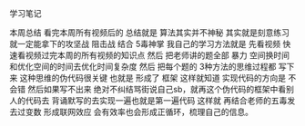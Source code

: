 学习笔记

本周总结 
看完本周所有视频后的 总结就是
算法其实并不神秘 其实就是刻意练习就一定能拿下的攻坚战 阻击战 
结合 5毒神掌 我自己的学习方法就是 先看视频 快速看视频过完本周的所有视频的知识点 然后 把老师讲的题全部 暴力 空间换时间 和优化空间的时间去优化时间复杂度
然后 把每个题的 3种方法的思维过程都 写下来 这种思维的伪代码很关键 也就是 形成了 框架 这样就知道 实现代码的方向是 不会错 然后如果写不出来 绝对不纠结骂街说自己sb，就再这个伪代码的框架中看别人的代码去 背诵默写的去实现一遍也就是第一遍代码 这样就 再结合老师的五毒发去过变数 形成联网效应 会有效率也会形成正循环，梳理自己的信息。